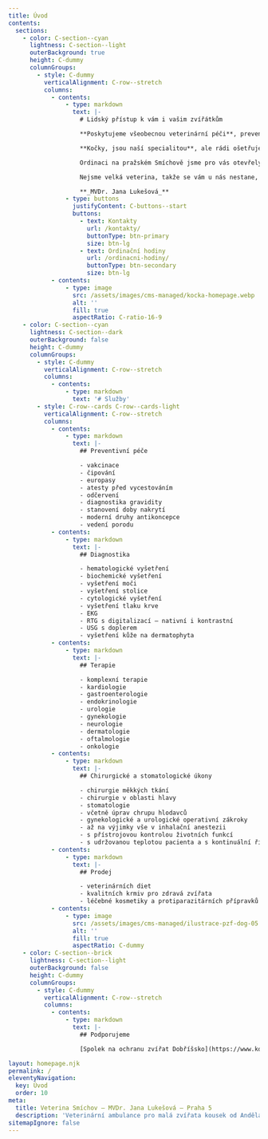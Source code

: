 ```yaml
---
title: Úvod
contents:
  sections:
    - color: C-section--cyan
      lightness: C-section--light
      outerBackground: true
      height: C-dummy
      columnGroups:
        - style: C-dummy
          verticalAlignment: C-row--stretch
          columns:
            - contents:
                - type: markdown
                  text: |-
                    # Lidský přístup k vám i vašim zvířátkům

                    **Poskytujeme všeobecnou veterinární péči**, preventivní i akutní chirurgické zákroky, **specializujeme se na dentální péči** a je možnost i krátkodobé hospitalizace vašeho zvířátka.

                    **Kočky, jsou naší specialitou**, ale rádi ošetřujeme i pejsky a další malá zvířata.

                    Ordinaci na pražském Smíchově jsme pro vás otevřely v roce 2018 a na Google Reviews máme 4,6 hvězdiček z více než 140 hodnocení. Vážíme si toho.

                    Nejsme velká veterina, takže se vám u nás nestane, že se vašemu zvířecímu kamarádovi bude věnovat někdo nezkušený. [Máme bohatou praxi a jsme sladěný tým](/o-nas/). A když to vaše zvířátko potřebuje, umíme vás poslat za nejlepšími specialisty na danou problematiku.

                    **_MVDr. Jana Lukešová_**
                - type: buttons
                  justifyContent: C-buttons--start
                  buttons:
                    - text: Kontakty
                      url: /kontakty/
                      buttonType: btn-primary
                      size: btn-lg
                    - text: Ordinační hodiny
                      url: /ordinacni-hodiny/
                      buttonType: btn-secondary
                      size: btn-lg
            - contents:
                - type: image
                  src: /assets/images/cms-managed/kocka-homepage.webp
                  alt: ''
                  fill: true
                  aspectRatio: C-ratio-16-9
    - color: C-section--cyan
      lightness: C-section--dark
      outerBackground: false
      height: C-dummy
      columnGroups:
        - style: C-dummy
          verticalAlignment: C-row--stretch
          columns:
            - contents:
                - type: markdown
                  text: '# Služby'
        - style: C-row--cards C-row--cards-light
          verticalAlignment: C-row--stretch
          columns:
            - contents:
                - type: markdown
                  text: |-
                    ## Preventivní péče

                    - vakcinace
                    - čipování
                    - europasy
                    - atesty před vycestováním
                    - odčervení
                    - diagnostika gravidity
                    - stanovení doby nakrytí
                    - moderní druhy antikoncepce
                    - vedení porodu
            - contents:
                - type: markdown
                  text: |-
                    ## Diagnostika

                    - hematologické vyšetření
                    - biochemické vyšetření
                    - vyšetření moči
                    - vyšetření stolice
                    - cytologické vyšetření
                    - vyšetření tlaku krve
                    - EKG
                    - RTG s digitalizací – nativní i kontrastní
                    - USG s doplerem
                    - vyšetření kůže na dermatophyta
            - contents:
                - type: markdown
                  text: |-
                    ## Terapie

                    - komplexní terapie
                    - kardiologie
                    - gastroenterologie
                    - endokrinologie
                    - urologie
                    - gynekologie
                    - neurologie
                    - dermatologie
                    - oftalmologie
                    - onkologie
            - contents:
                - type: markdown
                  text: |-
                    ## Chirurgické a stomatologické úkony

                    - chirurgie měkkých tkání
                    - chirurgie v oblasti hlavy
                    - stomatologie
                    - včetně úprav chrupu hlodavců
                    - gynekologické a urologické operativní zákroky
                    - až na výjimky vše v inhalační anestezii
                    - s přístrojovou kontrolou životních funkcí
                    - s udržovanou teplotou pacienta a s kontinuální řízenou infuzí
            - contents:
                - type: markdown
                  text: |-
                    ## Prodej

                    - veterinárních diet
                    - kvalitních krmiv pro zdravá zvířata
                    - léčebné kosmetiky a protiparazitárních přípravků
            - contents:
                - type: image
                  src: /assets/images/cms-managed/ilustrace-pzf-dog-05.min.svg
                  alt: ''
                  fill: true
                  aspectRatio: C-dummy
    - color: C-section--brick
      lightness: C-section--light
      outerBackground: false
      height: C-dummy
      columnGroups:
        - style: C-dummy
          verticalAlignment: C-row--stretch
          columns:
            - contents:
                - type: markdown
                  text: |-
                    ## Podporujeme

                    [Spolek na ochranu zvířat Dobříšsko](https://www.kockydobrissko.cz/)

layout: homepage.njk
permalink: /
eleventyNavigation:
  key: Úvod
  order: 10
meta:
  title: Veterina Smíchov – MVDr. Jana Lukešová – Praha 5
  description: 'Veterinární ambulance pro malá zvířata kousek od Anděla: Na Skalce 991/27. Prevence, diagnostika, operace i konzultace zdravotního stavu koček, psů, králíků, morčat a dalších malých savců.'
sitemapIgnore: false
---
```

